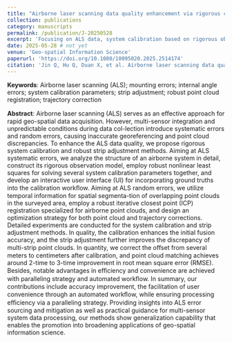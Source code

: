 ```yaml
---
title: "Airborne laser scanning data quality enhancement via rigorous calibration and comprehensive strip adjustment techniques"
collection: publications
category: manuscripts
permalink: /publication/J-20250528
excerpt: 'Focusing on ALS data, system calibration based on rigorous observation model, and strip adjustment based on robust ICP registration.'
date: 2025-05-28 # not yet
venue: 'Geo-spatial Information Science'
paperurl: 'https://doi.org/10.1080/10095020.2025.2514174'
citation: 'Jin Q, Hu Q, Duan X, et al. Airborne laser scanning data quality enhancement via rigorous calibration and comprehensive strip adjustment techniques[J]. <i>Geo-spatial Information Science</i>, 2023, 7(2): 92.' # not yet
---
```


**Keywords**: Airborne laser scanning (ALS); mounting errors; internal angle errors; system calibration parameters; strip adjustment; robust point cloud registration; trajectory correction

**Abstract**: 
Airborne laser scanning (ALS) serves as an eﬀective approach for rapid geo-spatial data acquisition. However, multi-sensor integration and unpredictable conditions during data col-lection introduce systematic errors and random errors, causing inaccurate georeferencing and point cloud discrepancies. To enhance the ALS data quality, we propose rigorous system calibration and robust strip adjustment methods. Aiming at ALS systematic errors, we analyze the structure of an airborne system in detail, construct its rigorous observation model, employ robust nonlinear least squares for solving several system calibration parameters together, and develop an interactive user interface (UI) for incorporating ground truths into the calibration workﬂow. Aiming at ALS random errors, we utilize temporal information for spatial segmenta-tion of overlapping point clouds in the surveyed area, employ a robust iterative closest point (ICP) registration specialized for airborne point clouds, and design an optimization strategy for both point cloud and trajectory corrections. Detailed experiments are conducted for the system calibration and strip adjustment methods. In quality, the calibration enhances the initial fusion accuracy, and the strip adjustment further improves the discrepancy of multi-strip point clouds. In quantity, we correct the oﬀset from several meters to centimeters after calibration, and point cloud matching achieves around 2-time to 3-time improvement in root mean square error (RMSE). Besides, notable advantages in eﬃciency and convenience are achieved with paralleling strategy and automated workﬂow. In summary, our contributions include accuracy improvement, the facilitation of user convenience through an automated workﬂow, while ensuring processing eﬃciency via a paralleling strategy. Providing insights into ALS error sourcing and mitigation as well as practical guidance for multi-sensor system data processing, our methods show generalization capability that enables the promotion into broadening applications of geo-spatial information science.
